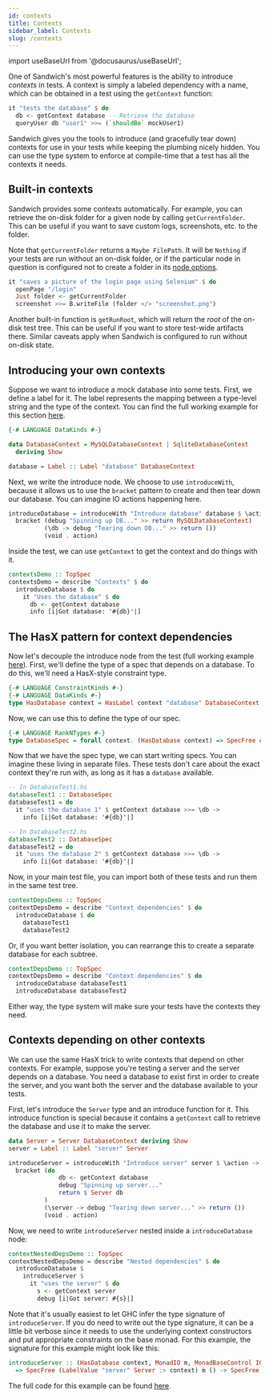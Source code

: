 ```yaml
---
id: contexts
title: Contexts
sidebar_label: Contexts
slug: /contexts
---
```


import useBaseUrl from '@docusaurus/useBaseUrl';

One of Sandwich's most powerful features is the ability to introduce *contexts* in tests. A context is simply a labeled dependency with a name, which can be obtained in a test using the `getContext` function:

```haskell
it "tests the database" $ do
  db <- getContext database -- Retrieve the database
  queryUser db "user1" >>= (`shouldBe` mockUser1)
```

Sandwich gives you the tools to introduce (and gracefully tear down) contexts for use in your tests while keeping the plumbing nicely hidden. You can use the type system to enforce at compile-time that a test has all the contexts it needs.

## Built-in contexts

Sandwich provides some contexts automatically. For example, you can retrieve the on-disk folder for a given node by calling `getCurrentFolder`. This can be useful if you want to save custom logs, screenshots, etc. to the folder.

Note that `getCurrentFolder` returns a `Maybe FilePath`. It will be `Nothing` if your tests are run without an on-disk folder, or if the particular node in question is configured not to create a folder in its [node options](http://localhost:3000/docs/node_options).

```haskell
it "saves a picture of the login page using Selenium" $ do
  openPage "/login"
  Just folder <- getCurrentFolder
  screenshot >>= B.writeFile (folder </> "screenshot.png")
```

Another built-in function is `getRunRoot`, which will return the *root* of the on-disk test tree. This can be useful if you want to store test-wide artifacts there. Similar caveats apply when Sandwich is configured to run without on-disk state.


## Introducing your own contexts

Suppose we want to introduce a mock database into some tests. First, we define a label for it. The label represents the mapping between a type-level string and the type of the context. You can find the full working example for this section [here](https://github.com/thomasjm/sandwich/blob/master/sandwich-demos/demos/contexts/Main.hs).

```haskell
{-# LANGUAGE DataKinds #-}

data DatabaseContext = MySQLDatabaseContext | SqliteDatabaseContext
  deriving Show

database = Label :: Label "database" DatabaseContext
```

Next, we write the introduce node. We choose to use `introduceWith`, because it allows us to use the `bracket` pattern to create and then tear down our database. You can imagine IO actions happening here.

```haskell
introduceDatabase = introduceWith "Introduce database" database $ \action ->
  bracket (debug "Spinning up DB..." >> return MySQLDatabaseContext)
          (\db -> debug "Tearing down DB..." >> return ())
          (void . action)
```

Inside the test, we can use `getContext` to get the context and do things with it. 

```haskell
contextsDemo :: TopSpec
contextsDemo = describe "Contexts" $ do
  introduceDatabase $ do
    it "Uses the database" $ do
      db <- getContext database
      info [i|Got database: '#{db}'|]
```

## The HasX pattern for context dependencies

Now let's decouple the introduce node from the test (full working example [here](https://github.com/thomasjm/sandwich/blob/master/sandwich-demos/demos/context-dependencies/Main.hs)). First, we'll define the type of a spec that depends on a database. To do this, we'll need a HasX-style constraint type.

```haskell
{-# LANGUAGE ConstraintKinds #-}
{-# LANGUAGE DataKinds #-}
type HasDatabase context = HasLabel context "database" DatabaseContext
```

Now, we can use this to define the type of our spec.

```haskell
{-# LANGUAGE RankNTypes #-}
type DatabaseSpec = forall context. (HasDatabase context) => SpecFree context IO ()
```

Now that we have the spec type, we can start writing specs. You can imagine these living in separate files. These tests don't care about the exact context they're run with, as long as it has a `database` available.

```haskell
-- In DatabaseTest1.hs
databaseTest1 :: DatabaseSpec
databaseTest1 = do
  it "uses the database 1" $ getContext database >>= \db -> 
    info [i|Got database: '#{db}'|]

-- In DatabaseTest2.hs
databaseTest2 :: DatabaseSpec
databaseTest2 = do
  it "uses the database 2" $ getContext database >>= \db -> 
    info [i|Got database: '#{db}'|]
```

Now, in your main test file, you can import both of these tests and run them in the same test tree.

```haskell
contextDepsDemo :: TopSpec
contextDepsDemo = describe "Context dependencies" $ do
  introduceDatabase $ do
    databaseTest1
    databaseTest2
```

Or, if you want better isolation, you can rearrange this to create a separate database for each subtree.

```haskell
contextDepsDemo :: TopSpec
contextDepsDemo = describe "Context dependencies" $ do
  introduceDatabase databaseTest1
  introduceDatabase databaseTest2
```

Either way, the type system will make sure your tests have the contexts they need.

## Contexts depending on other contexts

We can use the same HasX trick to write contexts that depend on other contexts. For example, suppose you're testing a server and the server depends on a database. You need a database to exist first in order to create the server, and you want both the server and the database available to your tests.

First, let's introduce the `Server` type and an introduce function for it. This introduce function is special because it contains a `getContext` call to retrieve the database and use it to make the server.

```haskell
data Server = Server DatabaseContext deriving Show
server = Label :: Label "server" Server

introduceServer = introduceWith "Introduce server" server $ \action -> do
  bracket (do
              db <- getContext database
              debug "Spinning up server..."
              return $ Server db
          )
          (\server -> debug "Tearing down server..." >> return ())
          (void . action)
```

Now, we need to write `introduceServer` nested inside a `introduceDatabase` node:

```haskell
contextNestedDepsDemo :: TopSpec
contextNestedDepsDemo = describe "Nested dependencies" $ do
  introduceDatabase $
    introduceServer $
      it "uses the server" $ do
        s <- getContext server
        debug [i|Got server: #{s}|]
```

Note that it's usually easiest to let GHC infer the type signature of `introduceServer`. If you do need to write out the type signature, it can be a little bit verbose since it needs to use the underlying context constructors and put appropriate constraints on the base monad. For this example, the signature for this example might look like this:

```haskell
introduceServer :: (HasDatabase context, MonadIO m, MonadBaseControl IO m)
  => SpecFree (LabelValue "server" Server :> context) m () -> SpecFree context m ()
```

The full code for this example can be found [here](https://github.com/thomasjm/sandwich/blob/master/sandwich-demos/demos/context-nested-dependencies/Main.hs).
